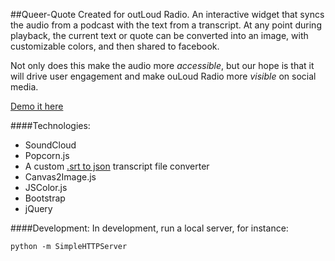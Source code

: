 ##Queer-Quote
Created for outLoud Radio. An interactive widget that syncs the audio from a podcast with the text from a transcript. At any point during playback, the current text or quote can be converted into an image, with customizable colors, and then shared to facebook.

Not only does this make the audio more *accessible*, but our hope is that it will drive user engagement and make ouLoud Radio more *visible* on social media.

[Demo it here](http://samsamskies.github.io/Queer-Quote/)

####Technologies:
* SoundCloud
* Popcorn.js
* A custom [.srt to json](https://github.com/nathanallen/srt-to-json-api/) transcript file converter
* Canvas2Image.js
* JSColor.js
* Bootstrap
* jQuery

####Development:
In development, run a local server, for instance:

```
python -m SimpleHTTPServer
```
